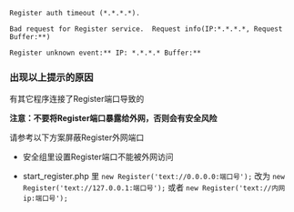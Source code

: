 ~~~
Register auth timeout (*.*.*.*).
~~~

~~~
Bad request for Register service.  Request info(IP:*.*.*.*, Request Buffer:**)
~~~

~~~
Register unknown event:** IP: *.*.*.* Buffer:**
~~~

### 出现以上提示的原因

有其它程序连接了Register端口导致的

**注意：不要将Register端口暴露给外网，否则会有安全风险**

请参考以下方案屏蔽Register外网端口

* 安全组里设置Register端口不能被外网访问

* start_register.php 里 `new Register('text://0.0.0.0:端口号');` 改为 `new Register('text://127.0.0.1:端口号');` 或者 `new Register('text://内网ip:端口号');`
